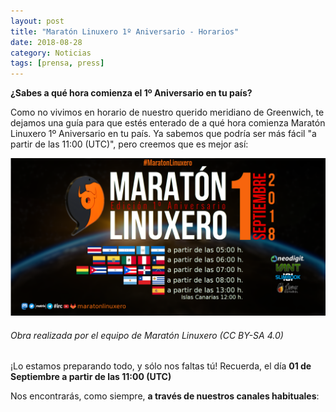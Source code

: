 ```yaml
---
layout: post
title: "Maratón Linuxero 1º Aniversario - Horarios"
date: 2018-08-28
category: Noticias
tags: [prensa, press]
---
```


**¿Sabes a qué hora comienza el 1º Aniversario en tu país?**

Como no vivimos en horario de nuestro querido meridiano de Greenwich, te dejamos una guía para que estés enterado de a qué hora comienza Maratón Linuxero 1º Aniversario en tu país. Ya sabemos que podría ser más fácil "a partir de las 11:00 (UTC)", pero creemos que es mejor así:

![#Prensa](/media/06_MARATON1Aniversario/Husos_horarios_ML1920x960.png)
###### Obra realizada por el equipo de Maratón Linuxero (CC BY-SA 4.0)

¡Lo estamos preparando todo, y sólo nos faltas tú! Recuerda, el día **01 de Septiembre a partir de las 11:00 (UTC)**


Nos encontrarás, como siempre, **a través de nuestros canales habituales**: